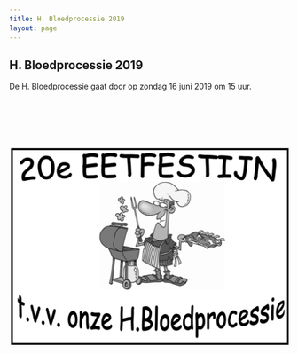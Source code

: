 ```yaml
---
title: H. Bloedprocessie 2019
layout: page
---
```


## H. Bloedprocessie 2019

De H. Bloedprocessie gaat door op zondag 16 juni 2019 om 15 uur.


<div style="text-align: center; margin: 100px 0">
    <img src="./public/assets/eetfestijn-2018.jpg" alt="Affiche eetfestijn 2018" />
</div>
